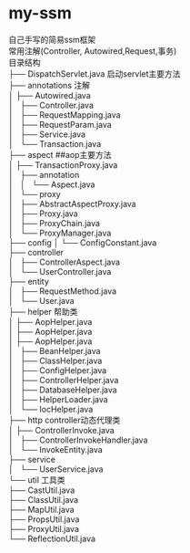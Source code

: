 # my-ssm  
自己手写的简易ssm框架  
常用注解(Controller, Autowired,Request,事务)  
目录结构  
├── DispatchServlet.java 启动servlet主要方法  
├── annotations 注解  
│   ├── Autowired.java  
│   ├── Controller.java  
│   ├── RequestMapping.java  
│   ├── RequestParam.java  
│   ├── Service.java  
│   └── Transaction.java  
├── aspect ##aop主要方法  
│   ├── TransactionProxy.java  
│   ├── annotation  
│   │   └── Aspect.java  
│   └── proxy  
│       ├── AbstractAspectProxy.java  
│       ├── Proxy.java  
│       ├── ProxyChain.java  
│       └── ProxyManager.java  
├── config 
│   └── ConfigConstant.java  
├── controller  
│   ├── ControllerAspect.java  
│   └── UserController.java  
├── entity  
│   ├── RequestMethod.java  
│   └── User.java  
├── helper 帮助类  
│   ├── AopHelper.java  
│   ├── AopHelper.java  
│   ├── AopHelper.java  
│   ├── BeanHelper.java  
│   ├── ClassHelper.java  
│   ├── ConfigHelper.java  
│   ├── ControllerHelper.java  
│   ├── DatabaseHelper.java  
│   ├── HelperLoader.java  
│   └── IocHelper.java  
├── http controller动态代理类  
│   ├── ControllerInvoke.java  
│   ├── ControllerInvokeHandler.java  
│   └── InvokeEntity.java  
├── service  
│   └── UserService.java  
└── util 工具类  
    ├── CastUtil.java  
    ├── ClassUtil.java  
    ├── MapUtil.java  
    ├── PropsUtil.java  
    ├── ProxyUtil.java  
    └── ReflectionUtil.java  

